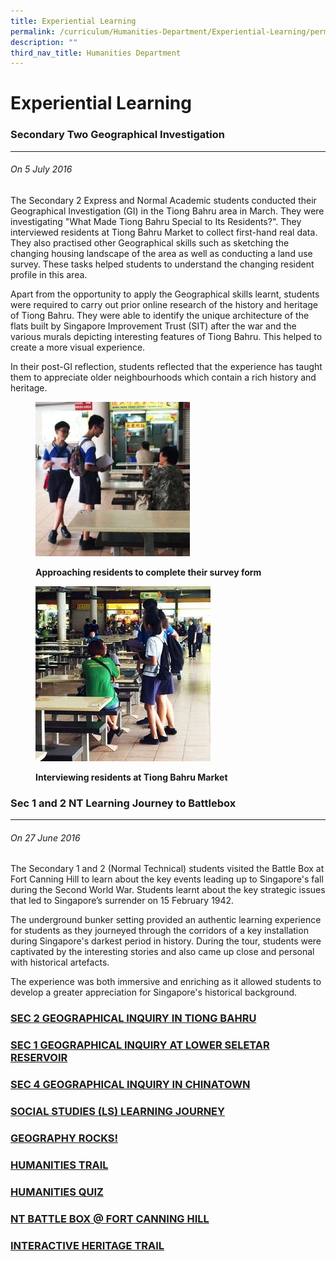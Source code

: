 ```yaml
---
title: Experiential Learning
permalink: /curriculum/Humanities-Department/Experiential-Learning/permalink/
description: ""
third_nav_title: Humanities Department
---
```

Experiential Learning
=====================

### Secondary Two Geographical Investigation
----------------------------------------

###### On 5 July 2016

The Secondary 2 Express and Normal Academic students conducted their Geographical Investigation (GI) in the Tiong Bahru area in March. They were investigating "What Made Tiong Bahru Special to Its Residents?". They interviewed residents at Tiong Bahru Market to collect first-hand real data. They also practised other Geographical skills such as sketching the changing housing landscape of the area as well as conducting a land use survey. These tasks helped students to understand the changing resident profile in this area. 

Apart from the opportunity to apply the Geographical skills learnt, students were required to carry out prior online research of the history and heritage of Tiong Bahru. They were able to identify the unique architecture of the flats built by Singapore Improvement Trust (SIT) after the war and the various murals depicting interesting features of Tiong Bahru. This helped to create a more visual experience. 

In their post-GI reflection, students reflected that the experience has taught them to appreciate older neighbourhoods which contain a rich history and heritage.




<figure>

![](/images/ExperiementalLearning1.png)

<figcaption> <strong> Approaching residents to complete their survey form</strong> </figcaption>

</figure>



<figure>

![](/images/experimentallearning2.jpg)

<figcaption> <strong> Interviewing residents at Tiong Bahru Market </strong> </figcaption>

</figure>





### Sec 1 and 2 NT Learning Journey to Battlebox
----------------------------------------

###### On 27 June 2016

The Secondary 1 and 2 (Normal Technical) students visited the Battle Box at Fort Canning Hill to learn about the key events leading up to Singapore's fall during the Second World War. Students learnt about the key strategic issues that led to Singapore’s surrender on 15 February 1942.

The underground bunker setting provided an authentic learning experience for students as they journeyed through the corridors of a key installation during Singapore's darkest period in history. During the tour, students were captivated by the interesting stories and also came up close and personal with historical artefacts.  
  
The experience was both immersive and enriching as it allowed students to develop a greater appreciation for Singapore's historical background.

### [SEC 2 GEOGRAPHICAL INQUIRY IN TIONG BAHRU](/Sec-2-Geographical-Inquiry-in-Tiong-Bahru/permalink/)

### [SEC 1 GEOGRAPHICAL INQUIRY AT LOWER SELETAR RESERVOIR](/Sec-1-Geographical-Inquiry-at-Lower-Seletar-Reservoir/permalink/)

### [SEC 4 GEOGRAPHICAL INQUIRY IN CHINATOWN](/Sec-4-Geographical-Inquiry-in-Chinatown/permalink/)

### [SOCIAL STUDIES (LS) LEARNING JOURNEY](/Social-Studies-LS-Learning-Journey/permalink/)

### [GEOGRAPHY ROCKS!](/Geography-Rocks/permalink/)

### [HUMANITIES TRAIL](/Humanities-Trail/permalink/)

### [HUMANITIES QUIZ](/Humanities-Quiz/permalink/)

### [NT BATTLE BOX @ FORT CANNING HILL](/NT-Battle-Box-at-Fort-Canning-Hill/permalink/)

### [INTERACTIVE HERITAGE TRAIL](/Interactive-Heritage-Trail/permalink/)